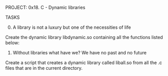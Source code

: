 PROJECT: 0x18. C - Dynamic libraries

TASKS

0. A library is not a luxury but one of the necessities of life

Create the dynamic library libdynamic.so containing all the functions listed below:


1. Without libraries what have we? We have no past and no future

Create a script that creates a dynamic library called liball.so from all the .c files that are in the current directory.
